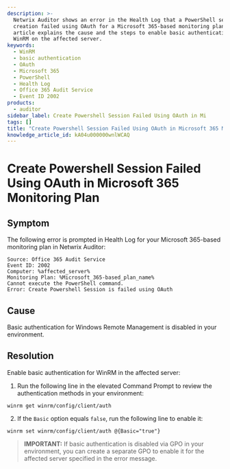 ```yaml
---
description: >-
  Netwrix Auditor shows an error in the Health Log that a PowerShell session
  creation failed using OAuth for a Microsoft 365-based monitoring plan. This
  article explains the cause and the steps to enable basic authentication for
  WinRM on the affected server.
keywords:
  - WinRM
  - basic authentication
  - OAuth
  - Microsoft 365
  - PowerShell
  - Health Log
  - Office 365 Audit Service
  - Event ID 2002
products:
  - auditor
sidebar_label: Create Powershell Session Failed Using OAuth in Mi
tags: []
title: "Create Powershell Session Failed Using OAuth in Microsoft 365 Monitoring Plan"
knowledge_article_id: kA04u000000wnlWCAQ
---
```


# Create Powershell Session Failed Using OAuth in Microsoft 365 Monitoring Plan

## Symptom

The following error is prompted in Health Log for your Microsoft 365-based monitoring plan in Netwrix Auditor:

```
Source: Office 365 Audit Service
Event ID: 2002
Computer: %affected_server%
Monitoring Plan: %Microsoft_365-based_plan_name%
Cannot execute the PowerShell command.
Error: Create Powershell Session is failed using OAuth
```

## Cause

Basic authentication for Windows Remote Management is disabled in your environment.

## Resolution

Enable basic authentication for WinRM in the affected server:

1. Run the following line in the elevated Command Prompt to review the authentication methods in your environment:

```text
winrm get winrm/config/client/auth
```

2. If the `Basic` option equals `false`, run the following line to enable it:

```text
winrm set winrm/config/client/auth @{Basic="true"}
```

> **IMPORTANT:** If basic authentication is disabled via GPO in your environment, you can create a separate GPO to enable it for the affected server specified in the error message.
